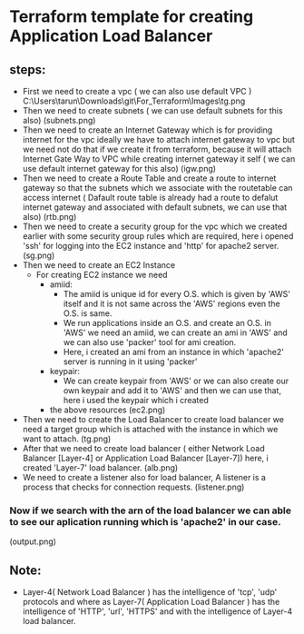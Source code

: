 # Terraform template for creating Application Load Balancer

###
steps:
------
* First we need to create a vpc ( we can also use default VPC )
C:\Users\tarun\Downloads\git\For_Terraform\Images\tg.png
* Then we need to create subnets ( we can use default subnets for this also)
(subnets.png)
* Then we need to create an Internet Gateway which is for providing internet for the vpc ideally we have to attach internet gateway to vpc but we need not do that if we create it from terraform, because it will attach Internet Gate Way to VPC while creating internet gateway it self ( we can use default internet gateway for this also) 
(igw.png)
* Then we need to create a Route Table and create a route to internet gateway so that the subnets which we associate with the routetable can access internet ( Dafault route table is already had a route to defalut internet gateway and associated with default subnets, we can use that also)
(rtb.png)
* Then we need to create a security group for the vpc which we created earlier with some security group rules which are required, here i opened 'ssh' for logging into the EC2 instance and 'http' for apache2 server.
(sg.png)
* Then we need to create an EC2 Instance
   * For creating EC2 instance we need
       * amiid:
            * The amiid is unique id for every O.S. which is given by 'AWS' itself and  it is not same across the 'AWS' regions even the O.S. is same. 
            * We run applications inside an O.S. and create an O.S. in 'AWS' we need an amiid, we can create an ami in 'AWS' and we can also use 'packer' tool for ami creation.
            * Here, i created an ami from an instance in which 'apache2' server is running in it using 'packer'
       * keypair:
            * We can create keypair from 'AWS' or we can also create our own keypair and add it to 'AWS' and then we can use that, here i used the keypair which i created
       * the above resources
(ec2.png)   
* Then we need to create the Load Balancer to create load balancer we need a target group which is attached with the instance in which we want to attach.
(tg.png)
* After that we need to create load balancer ( either Network Load Balancer [Layer-4] or Application Load Balancer [Layer-7]) here, i created 'Layer-7' load balancer.
(alb.png)
* We need to create a listener also for load balancer, A listener is a process that checks for connection requests.
(listener.png)

### Now if we search with the arn of the load balancer we can able to see our aplication running which is 'apache2' in our case.
(output.png)

Note:
----
   * Layer-4( Network Load Balancer ) has the intelligence of 'tcp', 'udp' protocols  and where as Layer-7( Application Load Balancer ) has the intelligence of 'HTTP', 'url', 'HTTPS' and with the intelligence of Layer-4 load balancer.


     

